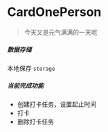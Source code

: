 # CardOnePerson
> 今天又是元气满满的一天呢

##### 数据存储
本地保存  `storage`

##### 当前完成功能
- 创建打卡任务，设置起止时间
- 打卡
- 删除打卡任务
